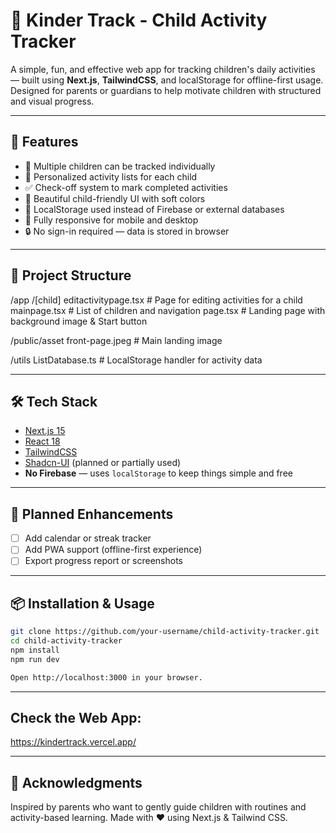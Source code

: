 # 🌟 Kinder Track - Child Activity Tracker

A simple, fun, and effective web app for tracking children's daily activities — built using **Next.js**, **TailwindCSS**, and localStorage for offline-first usage. Designed for parents or guardians to help motivate children with structured and visual progress.

---

## 📌 Features

- 🧒 Multiple children can be tracked individually
- 📝 Personalized activity lists for each child
- ✅ Check-off system to mark completed activities
- 🌸 Beautiful child-friendly UI with soft colors
- 🧠 LocalStorage used instead of Firebase or external databases
- 🚀 Fully responsive for mobile and desktop
- 🔒 No sign-in required — data is stored in browser

---

## 📁 Project Structure

/app /[child] editactivitypage.tsx # Page for editing activities for a child mainpage.tsx # List of children and navigation page.tsx # Landing page with background image & Start button

/public/asset front-page.jpeg # Main landing image

/utils ListDatabase.ts # LocalStorage handler for activity data


---

## 🛠️ Tech Stack

- [Next.js 15](https://nextjs.org/)
- [React 18](https://reactjs.org/)
- [TailwindCSS](https://tailwindcss.com/)
- [Shadcn-UI](https://ui.shadcn.com/) (planned or partially used)
- **No Firebase** — uses `localStorage` to keep things simple and free

---

## 🚧 Planned Enhancements

- [ ] Add calendar or streak tracker
- [ ] Add PWA support (offline-first experience)
- [ ] Export progress report or screenshots

---

## 📦 Installation & Usage

```bash
git clone https://github.com/your-username/child-activity-tracker.git
cd child-activity-tracker
npm install
npm run dev

Open http://localhost:3000 in your browser.

```
---

## Check the Web App:
https://kindertrack.vercel.app/

---

## 🙌 Acknowledgments

Inspired by parents who want to gently guide children with routines and activity-based learning.
Made with ❤️ using Next.js & Tailwind CSS.
